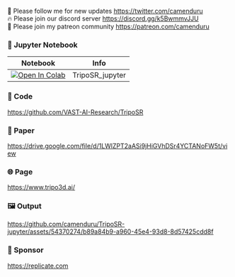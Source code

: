🐣 Please follow me for new updates https://twitter.com/camenduru <br />
🔥 Please join our discord server https://discord.gg/k5BwmmvJJU <br />
🥳 Please join my patreon community https://patreon.com/camenduru <br />

### 🍊 Jupyter Notebook

| Notebook | Info
| --- | --- |
[![Open In Colab](https://colab.research.google.com/assets/colab-badge.svg)](https://colab.research.google.com/github/camenduru/TripoSR-jupyter/blob/main/TripoSR_gradio_jupyter.ipynb) | TripoSR_jupyter

### 🧬 Code
https://github.com/VAST-AI-Research/TripoSR

### 📄 Paper
https://drive.google.com/file/d/1LWlZPT2aASi9jHiGVhDSr4YCTANoFW5t/view

### 🌐 Page
https://www.tripo3d.ai/

### 🖼 Output

https://github.com/camenduru/TripoSR-jupyter/assets/54370274/b89a84b9-a960-45e4-93d8-8d57425cdd8f

### 🏢 Sponsor
https://replicate.com

